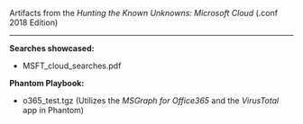 Artifacts from the _Hunting the Known Unknowns: Microsoft Cloud_ (.conf 2018 Edition)


---
**Searches showcased:**
* MSFT_cloud_searches.pdf

**Phantom Playbook:**
* o365_test.tgz (Utilizes the _MSGraph for Office365_ and the _VirusTotal_ app in Phantom)

